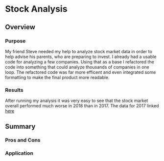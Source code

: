 # Stock Analysis

## Overview

### Purpose
My friend Steve needed my help to analyze stock market data in order to help advise his parents, who are preparing to invest. I already had a usable code for analyzing a few companies. Using that as a base I refactored the code into something that could analyze thousands of companies in one loop. The refactored code was far more efficent and even integrated some formatting to make the final product more readable.
### Results
After running my analysis it was very easy to see that the stock market overall performed much worse in 2018 than in 2017. The data for 2017 linked [here](Stock_Analysis_Visual_Aids/all_stocks_2017.png)
## Summary

### Pros and Cons

### Application
